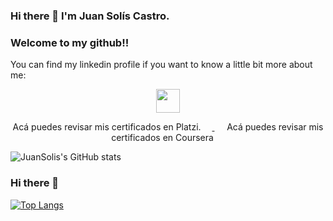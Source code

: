 
### Hi there 👋 I'm Juan Solís Castro.

### Welcome to my github!!


You can find my linkedin profile if you want to know a little bit more about me:
<p align="center">
    <a href="https://www.linkedin.com/in/juansolisds/" target="_blank">
        <img align="center" src="https://cdn-icons-png.flaticon.com/512/2111/2111368.png" height="38px" width="38px" />
    </a>
</p>


<p align="center">
    Acá puedes revisar mis certificados en Platzi.
    <a href="https://platzi.com/@juansolis13/">
        <img src="https://img.shields.io/badge/Platzi-98CA3F.svg?&style=for-the-badge&logo=platzi&logoColor=white" height="14px"  />
    </a>&nbsp;&nbsp;&nbsp;&nbsp;
    Acá puedes revisar mis certificados en Coursera
    <a href="https://www.coursera.org/user/640c0aee29c4b1c38e6eef407c1d6fa2">
        <img src="https://img.shields.io/badge/%20-Coursera-blue" height="14px"/>
    </a>
</p>


![JuanSolis's GitHub stats](https://github-readme-stats.vercel.app/api?username=juansolisctj13&show_icons=true&theme=radical)

### Hi there 👋
[![Top Langs](https://github-readme-stats.vercel.app/api/top-langs/?username=juansolisctj13&layout=compact)](https://github.com/juansolisctj13/github-readme-stats)


<!--
**JuanSolisCTJ13/juansolisctj13** is a ✨ _special_ ✨ repository because its `README.md` (this file) appears on your GitHub profile.

Here are some ideas to get you started:

- 🔭 I’m currently working on ...
- 🌱 I’m currently learning ...
- 👯 I’m looking to collaborate on ...
- 🤔 I’m looking for help with ...
- 💬 Ask me about ...
- 📫 How to reach me: ...
- 😄 Pronouns: ...
- ⚡ Fun fact: ...
-->
<!--
[![GitHub Header JuanSolisCTJ13](https://raw.githubusercontent.com/JuanSolisCTJ13/JuanSolisCTJ13/main/assets/github-banner.gif)](http://www.linkedin.com/in/juansolisds/)
-->
